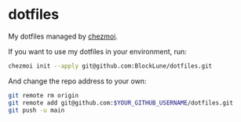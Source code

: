 # dotfiles

My dotfiles managed by [chezmoi](https://www.chezmoi.io/).

If you want to use my dotfiles in your environment, run:

```bash
chezmoi init --apply git@github.com:BlockLune/dotfiles.git
```

And change the repo address to your own:

```bash
git remote rm origin
git remote add git@github.com:$YOUR_GITHUB_USERNAME/dotfiles.git
git push -u main
```
